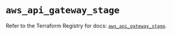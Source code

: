 # `aws_api_gateway_stage`

Refer to the Terraform Registry for docs: [`aws_api_gateway_stage`](https://registry.terraform.io/providers/hashicorp/aws/5.94.0/docs/resources/api_gateway_stage).
